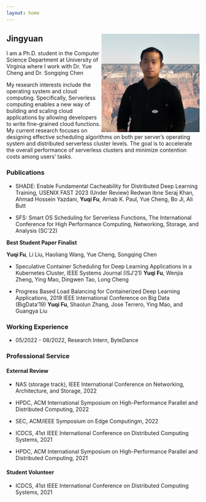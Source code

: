 ```yaml
---
layout: home
---   
```

<h2>
<img src="image/2012_sq.jpg"
  width="256"
  height="256"
  style="float:right;">
  Jingyuan
</h2>
I am a Ph.D. student in the Computer Science Department at University of Virginia where I work with Dr. Yue Cheng and Dr. Songqing Chen

My research interests include the operating system and cloud computing. Specifically, Serverless computing enables a new way of building and scaling cloud applications by allowing developers to write fine-grained cloud functions. My current research focuses on designing effective scheduling algorithms on both per server’s operating system and distributed serverless cluster levels. The goal is to accelerate the overall performance of serverless clusters and minimize contention costs among users’ tasks.


### Publications
* SHADE: Enable Fundamental Cacheability for Distributed Deep Learning Training, USENIX FAST 2023 (Under Review)
Redwan Ibne Seraj Khan, Ahmad Hossein Yazdani, **Yuqi Fu**, Arnab K. Paul, Yue Cheng, Bo Ji, Ali Butt

* SFS: Smart OS Scheduling for Serverless Functions, The International Conference for High Performance Computing, Networking, Storage, and Analysis
(SC’22)

**Best Student Paper Finalist**

**Yuqi Fu**, Li Liu, Haoliang Wang, Yue Cheng, Songqing Chen

* Speculative Container Scheduling for Deep Learning Applications in a Kubernetes Cluster, IEEE Systems Journal (ISJ’21) 
**Yuqi Fu**, Wenjia Zheng, Ying Mao, Dingwen Tao, Long Cheng

* Progress Based Load Balancing for Containerized Deep Learning Applications, 2019 IEEE International Conference on Big Data (BigData’19)
**Yuqi Fu**, Shaolun Zhang, Jose Terrero, Ying Mao, and Guangya Liu


### Working Experience
* 05/2022 - 08/2022, Research Intern, ByteDance

### Professional Service

#### External Review
* NAS (storage track), IEEE International Conference on Networking, Architecture, and Storage, 2022 

* HPDC, ACM International Symposium on High-Performance Parallel and Distributed Computing, 2022 

* SEC, ACM/IEEE Symposium on Edge Computingm, 2022 

* ICDCS, 41st IEEE International Conference on Distributed Computing Systems, 2021 

* HPDC, ACM International Symposium on High-Performance Parallel and Distributed Computing, 2021

#### Student Volunteer
* ICDCS, 41st IEEE International Conference on Distributed Computing Systems, 2021



